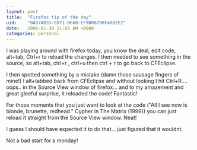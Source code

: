 ```yaml
---
layout: post
title:  "Firefox tip of the day"
uid:	"8A97AB33-ED71-B66B-EF9D0B798F48B2E2"
date:   2006-01-30 11:05 AM +0000
categories: personal
---
```

I was playing around with firefox today, you know the deal, edit code, alt+tab, Ctrl+r to reload the changes. I then needed to see something in the source, so alt+tab, ctrl+r , ctrl+u then ctrl + r to go back to CFEclipse.

I then spotted something by a mistake (damn those sausage fingers of mine!) I alt+tabbed back from CFEclipse and without looking I hit Ctrl+R.... oops.. in the Source View window of firefox... and to my amazement and great gleeful surprise, it reloaded the code! Fantastic!

For those moments that you just want to look at the code ("All I see now is blonde, brunette, redhead." Cypher in The Matrix (1999)) you can just reload it straight from the Source View window. Neat!

I guess I should have expected it to do that... just figured that it wouldnt. 

Not a bad start for a monday!